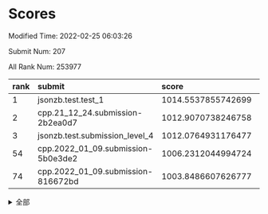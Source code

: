 # Scores

Modified Time: 2022-02-25 06:03:26

Submit Num: 207

All Rank Num: 253977

| rank |               submit               |       score        |       sigma        | pk_num |
| :--- | :--------------------------------- | :----------------- | :----------------- | :----- |
| 1    | jsonzb.test.test_1                 | 1014.5537855742699 | 0.8642985717366323 | 4913   |
| 2    | cpp.21_12_24.submission-2b2ea0d7   | 1012.9070738246758 | 0.7981603201349702 | 4908   |
| 3    | jsonzb.test.submission_level_4     | 1012.0764931176477 | 0.797694684579206  | 4904   |
| 54   | cpp.2022_01_09.submission-5b0e3de2 | 1006.2312044994724 | 0.741966355395798  | 4909   |
| 74   | cpp.2022_01_09.submission-816672bd | 1003.8486607626777 | 0.7195951593284666 | 4909   |


<details>
<summary>全部</summary>

| rank |                 submit                 |       score        |       sigma        | pk_num |
| :--- | :------------------------------------- | :----------------- | :----------------- | :----- |
| 1    | jsonzb.test.test_1                     | 1014.5537855742699 | 0.8642985717366323 | 4913   |
| 2    | cpp.21_12_24.submission-2b2ea0d7       | 1012.9070738246758 | 0.7981603201349702 | 4908   |
| 3    | jsonzb.test.submission_level_4         | 1012.0764931176477 | 0.797694684579206  | 4904   |
| 4    | gobigger.level_3.submission_level_3_20 | 1011.5395847065942 | 0.7525445547403431 | 4908   |
| 5    | gobigger.level_3.submission_level_3_0  | 1011.3966921563791 | 0.7669844309744966 | 4903   |
| 6    | gobigger.level_3.submission_level_3_24 | 1011.0195561184617 | 0.7683603649927919 | 4910   |
| 7    | gobigger.level_3.submission_level_3_12 | 1011.0090643826912 | 0.7737608447757945 | 4911   |
| 8    | gobigger.level_3.submission_level_3_9  | 1010.8797973551201 | 0.7565133320482932 | 4910   |
| 9    | gobigger.level_3.submission_level_3_32 | 1010.7520430665949 | 0.7674902124786235 | 4906   |
| 10   | gobigger.level_3.submission_level_3_7  | 1010.7449969277932 | 0.7606880416243549 | 4909   |
| 11   | gobigger.level_3.submission_level_3_8  | 1010.6433941107877 | 0.7482076308575212 | 4910   |
| 12   | gobigger.level_3.submission_level_3_27 | 1010.6334171356142 | 0.7724372335311179 | 4908   |
| 13   | gobigger.level_3.submission_level_3_35 | 1010.5800137385577 | 0.7672789183179141 | 4909   |
| 14   | gobigger.level_3.submission_level_3_34 | 1010.4364689543764 | 0.7699626492182805 | 4909   |
| 15   | gobigger.level_3.submission_level_3_41 | 1010.343131684951  | 0.7502347576242385 | 4910   |
| 16   | gobigger.level_3.submission_level_3_21 | 1010.3152950847375 | 0.7552204170682963 | 4905   |
| 17   | gobigger.level_3.submission_level_3_17 | 1010.3143197471335 | 0.748051453978857  | 4908   |
| 18   | gobigger.level_3.submission_level_3_15 | 1010.305306207415  | 0.7540003955135604 | 4904   |
| 19   | gobigger.level_3.submission_level_3_45 | 1010.2682885926587 | 0.7749996018691355 | 4908   |
| 20   | gobigger.level_3.submission_level_3_2  | 1010.2528163794368 | 0.7561405908794113 | 4908   |
| 21   | gobigger.level_3.submission_level_3_29 | 1010.249839995483  | 0.7559173680715807 | 4910   |
| 22   | gobigger.level_3.submission_level_3_30 | 1010.2044163879165 | 0.7342074650256004 | 4907   |
| 23   | gobigger.level_3.submission_level_3_26 | 1010.1626977738354 | 0.7796472974835935 | 4907   |
| 24   | gobigger.level_3.submission_level_3_1  | 1010.1578553789185 | 0.7693654298138206 | 4907   |
| 25   | gobigger.level_3.submission_level_3_11 | 1010.1330774061395 | 0.7459033564779307 | 4907   |
| 26   | gobigger.level_3.submission_level_3_14 | 1010.1273896238857 | 0.7680941839477423 | 4909   |
| 27   | gobigger.level_3.submission_level_3_40 | 1009.9890583037808 | 0.7547381546226388 | 4914   |
| 28   | gobigger.level_3.submission_level_3_10 | 1009.9498833499629 | 0.7550070503083307 | 4908   |
| 29   | gobigger.level_3.submission_level_3_33 | 1009.8136472625647 | 0.7572965888447384 | 4907   |
| 30   | gobigger.level_3.submission_level_3_49 | 1009.7526168282866 | 0.7616558453856266 | 4909   |
| 31   | gobigger.level_3.submission_level_3_4  | 1009.6645091519966 | 0.7316929483543757 | 4910   |
| 32   | gobigger.level_3.submission_level_3_5  | 1009.6399075469491 | 0.7641655642962267 | 4905   |
| 33   | gobigger.level_3.submission_level_3_3  | 1009.6058264916818 | 0.7649091285856294 | 4907   |
| 34   | gobigger.level_3.submission_level_3_28 | 1009.5718450045684 | 0.7515924008681093 | 4909   |
| 35   | gobigger.level_3.submission_level_3_42 | 1009.5511238072874 | 0.739631992606572  | 4909   |
| 36   | gobigger.level_3.submission_level_3_47 | 1009.5190421984146 | 0.7525534875459396 | 4908   |
| 37   | gobigger.level_3.submission_level_3_23 | 1009.497948406484  | 0.7317905239450296 | 4908   |
| 38   | gobigger.level_3.submission_level_3_37 | 1009.4642897309174 | 0.7501150867337323 | 4906   |
| 39   | gobigger.level_3.submission_level_3_46 | 1009.3242911168567 | 0.7478932924191847 | 4910   |
| 40   | gobigger.level_3.submission_level_3_16 | 1009.211430004278  | 0.7595495326436325 | 4909   |
| 41   | gobigger.level_3.submission_level_3_38 | 1009.172862076685  | 0.7359250620199815 | 4911   |
| 42   | gobigger.level_3.submission_level_3_36 | 1009.1322929655702 | 0.7535319307561109 | 4911   |
| 43   | gobigger.level_3.submission_level_3_31 | 1009.1216520473071 | 0.7622318355910049 | 4904   |
| 44   | gobigger.level_3.submission_level_3_44 | 1009.0139417250118 | 0.7594925511744774 | 4905   |
| 45   | gobigger.level_3.submission_level_3_43 | 1008.8846416986459 | 0.7390535595271182 | 4906   |
| 46   | gobigger.level_3.submission_level_3_39 | 1008.8813736655803 | 0.7422688123434965 | 4911   |
| 47   | gobigger.level_3.submission_level_3_25 | 1008.8343303404687 | 0.7324723593120189 | 4911   |
| 48   | gobigger.level_3.submission_level_3_13 | 1008.7710909479348 | 0.7328633929095074 | 4907   |
| 49   | gobigger.level_3.submission_level_3_48 | 1008.7380330803237 | 0.7406859192177238 | 4907   |
| 50   | gobigger.level_3.submission_level_3_6  | 1008.4726446667794 | 0.7359304895622807 | 4907   |
| 51   | gobigger.level_3.submission_level_3_18 | 1008.1340634181419 | 0.7451200217269455 | 4910   |
| 52   | gobigger.level_3.submission_level_3_22 | 1008.1127688067074 | 0.7509147923856027 | 4905   |
| 53   | gobigger.level_3.submission_level_3_19 | 1007.7218623714117 | 0.7405778601415008 | 4914   |
| 54   | cpp.2022_01_09.submission-5b0e3de2     | 1006.2312044994724 | 0.741966355395798  | 4909   |
| 55   | gobigger.level_1.submission_level_1_1  | 1004.9262773387015 | 0.7214920466768416 | 4906   |
| 56   | gobigger.level_1.submission_level_1_37 | 1004.8212753272671 | 0.724243826779619  | 4906   |
| 57   | gobigger.level_1.submission_level_1_9  | 1004.6604669653163 | 0.7299325748192292 | 4910   |
| 58   | gobigger.level_1.submission_level_1_22 | 1004.5455835947251 | 0.7288158455503658 | 4906   |
| 59   | gobigger.level_1.submission_level_1_18 | 1004.4944136029558 | 0.7352697180943202 | 4904   |
| 60   | gobigger.level_1.submission_level_1_23 | 1004.365494051818  | 0.709305212478854  | 4907   |
| 61   | gobigger.level_1.submission_level_1_4  | 1004.3632851831744 | 0.7173887026948618 | 4908   |
| 62   | gobigger.level_1.submission_level_1_46 | 1004.3164380513305 | 0.7348064579467426 | 4910   |
| 63   | gobigger.level_1.submission_level_1_6  | 1004.3035143366197 | 0.7223230438386635 | 4908   |
| 64   | gobigger.level_1.submission_level_1_16 | 1004.2911971303929 | 0.7240700463635136 | 4909   |
| 65   | gobigger.level_1.submission_level_1_42 | 1004.2483942825022 | 0.7335430404762265 | 4907   |
| 66   | gobigger.level_1.submission_level_1_24 | 1004.226845814178  | 0.7255430979683573 | 4913   |
| 67   | gobigger.level_1.submission_level_1_29 | 1004.1886055815991 | 0.7226972071838474 | 4904   |
| 68   | gobigger.level_1.submission_level_1_32 | 1004.097915860576  | 0.7265932020734793 | 4913   |
| 69   | gobigger.level_1.submission_level_1_13 | 1004.0237617036663 | 0.7230079758762694 | 4908   |
| 70   | gobigger.level_1.submission_level_1_27 | 1004.0024848055715 | 0.7126481072700395 | 4908   |
| 71   | gobigger.level_1.submission_level_1_3  | 1003.9762487477111 | 0.7124784540452824 | 4906   |
| 72   | gobigger.level_1.submission_level_1_34 | 1003.9046869341676 | 0.717662543580422  | 4909   |
| 73   | gobigger.level_1.submission_level_1_25 | 1003.897505759296  | 0.7103415972702667 | 4900   |
| 74   | cpp.2022_01_09.submission-816672bd     | 1003.8486607626777 | 0.7195951593284666 | 4909   |
| 75   | gobigger.level_1.submission_level_1_2  | 1003.8457747224684 | 0.7110832773646335 | 4912   |
| 76   | gobigger.level_1.submission_level_1_39 | 1003.7401853328026 | 0.7190084471090447 | 4910   |
| 77   | gobigger.level_1.submission_level_1_31 | 1003.6427987216018 | 0.71684576399542   | 4912   |
| 78   | gobigger.level_1.submission_level_1_28 | 1003.6367422232803 | 0.7173455489040453 | 4906   |
| 79   | gobigger.level_1.submission_level_1_0  | 1003.5623211350307 | 0.7206794900781919 | 4902   |
| 80   | gobigger.level_1.submission_level_1_35 | 1003.5168342101804 | 0.72076650434843   | 4902   |
| 81   | gobigger.level_1.submission_level_1_12 | 1003.4877299605661 | 0.7159784968810141 | 4907   |
| 82   | gobigger.level_1.submission_level_1_41 | 1003.465386778742  | 0.7166340923901193 | 4901   |
| 83   | gobigger.level_1.submission_level_1_10 | 1003.4591057511002 | 0.7162795490273721 | 4911   |
| 84   | gobigger.level_1.submission_level_1_5  | 1003.4447962276191 | 0.7117877440146102 | 4902   |
| 85   | gobigger.level_1.submission_level_1_44 | 1003.3808388396175 | 0.7073416954861661 | 4901   |
| 86   | gobigger.level_1.submission_level_1_36 | 1003.3504906423597 | 0.7211384263361237 | 4901   |
| 87   | gobigger.level_1.submission_level_1_47 | 1003.3199585057209 | 0.7323746600671518 | 4909   |
| 88   | gobigger.level_1.submission_level_1_17 | 1003.2765326765428 | 0.721635944190111  | 4910   |
| 89   | gobigger.level_1.submission_level_1_14 | 1003.213533881647  | 0.711788972621016  | 4912   |
| 90   | gobigger.level_1.submission_level_1_40 | 1003.1606692109458 | 0.7123231678120658 | 4908   |
| 91   | gobigger.level_1.submission_level_1_49 | 1003.1325123367875 | 0.7192334181081124 | 4912   |
| 92   | gobigger.level_1.submission_level_1_45 | 1003.0843662250078 | 0.7136721464460006 | 4911   |
| 93   | gobigger.level_1.submission_level_1_48 | 1002.9712677953195 | 0.7178794803558248 | 4909   |
| 94   | gobigger.level_1.submission_level_1_26 | 1002.9368576432039 | 0.7048715312165164 | 4910   |
| 95   | gobigger.level_1.submission_level_1_15 | 1002.9301893260066 | 0.7093156985488611 | 4910   |
| 96   | gobigger.level_1.submission_level_1_30 | 1002.8432744144716 | 0.7171402137112575 | 4909   |
| 97   | gobigger.level_1.submission_level_1_38 | 1002.7771301439583 | 0.7068962552228802 | 4904   |
| 98   | gobigger.level_1.submission_level_1_7  | 1002.7022537846709 | 0.7123185972272932 | 4913   |
| 99   | gobigger.level_1.submission_level_1_20 | 1002.5404256713756 | 0.7063520533910786 | 4908   |
| 100  | gobigger.level_1.submission_level_1_21 | 1002.4703101370911 | 0.7100104401617963 | 4911   |
| 101  | gobigger.level_1.submission_level_1_8  | 1002.4288852324407 | 0.7259423665621357 | 4906   |
| 102  | gobigger.level_1.submission_level_1_43 | 1002.3524779553982 | 0.7222419975104584 | 4908   |
| 103  | gobigger.level_1.submission_level_1_11 | 1001.837762814484  | 0.7085563187042007 | 4909   |
| 104  | gobigger.level_1.submission_level_1_33 | 1001.6737812563211 | 0.7099186929330081 | 4903   |
| 105  | gobigger.level_1.submission_level_1_19 | 1001.6610850618777 | 0.7045975484680815 | 4908   |
| 106  | gobigger.random.submission_random_32   | 998.1682239042359  | 0.7155087470477589 | 4909   |
| 107  | gobigger.random.submission_random_25   | 997.0581050979212  | 0.7189261455881418 | 4904   |
| 108  | gobigger.random.submission_random_47   | 997.0322461327876  | 0.7047506928791277 | 4911   |
| 109  | gobigger.random.submission_random_3    | 996.9591502867066  | 0.7111008080404159 | 4906   |
| 110  | gobigger.random.submission_random_2    | 996.7822655519865  | 0.6986906415621004 | 4905   |
| 111  | gobigger.random.submission_random_42   | 996.7360239580654  | 0.7097890031874571 | 4908   |
| 112  | gobigger.random.submission_random_39   | 996.6632863877078  | 0.7188131302531806 | 4909   |
| 113  | gobigger.random.submission_random_14   | 996.5214060164058  | 0.7050493039004649 | 4912   |
| 114  | gobigger.random.submission_random_22   | 996.5051003085816  | 0.7100745896371108 | 4907   |
| 115  | gobigger.random.submission_random_1    | 996.4266766185166  | 0.6982771246977687 | 4909   |
| 116  | gobigger.random.submission_random_21   | 996.3112392330431  | 0.7007017977825483 | 4907   |
| 117  | gobigger.random.submission_random_5    | 996.2875107374639  | 0.7066177671652862 | 4910   |
| 118  | gobigger.random.submission_random_34   | 996.2821347062312  | 0.7206371012667192 | 4907   |
| 119  | gobigger.random.submission_random_30   | 996.2441096402085  | 0.7188378648644219 | 4907   |
| 120  | gobigger.random.submission_random_44   | 996.2237246490963  | 0.7110280939162845 | 4911   |
| 121  | gobigger.random.submission_random_20   | 996.2105415917316  | 0.7127953279409216 | 4903   |
| 122  | gobigger.random.submission_random_35   | 996.106542516485   | 0.7244050341362446 | 4905   |
| 123  | gobigger.random.submission_random_23   | 996.0762843608359  | 0.7258630229208146 | 4912   |
| 124  | gobigger.random.submission_random_49   | 996.0456718065163  | 0.7059101908090595 | 4902   |
| 125  | gobigger.random.submission_random_37   | 996.0343265016206  | 0.7237329930355872 | 4912   |
| 126  | gobigger.random.submission_random_18   | 996.0280207692097  | 0.7168734208229847 | 4910   |
| 127  | gobigger.random.submission_random_26   | 996.0206056975085  | 0.7045608002939632 | 4910   |
| 128  | gobigger.random.submission_random_7    | 996.0184055504313  | 0.7107405397408458 | 4910   |
| 129  | gobigger.random.submission_random_8    | 995.917040719807   | 0.7143522302829751 | 4904   |
| 130  | gobigger.random.submission_random_16   | 995.8789402481023  | 0.7147548342344616 | 4906   |
| 131  | gobigger.random.submission_random_24   | 995.7797563492458  | 0.7177808035709758 | 4908   |
| 132  | gobigger.random.submission_random_4    | 995.7420180609917  | 0.7069818539209575 | 4906   |
| 133  | gobigger.random.submission_random_6    | 995.7237692201003  | 0.7223995641740942 | 4909   |
| 134  | gobigger.random.submission_random_17   | 995.7183007313399  | 0.717387313350308  | 4909   |
| 135  | gobigger.random.submission_random_41   | 995.7030517073322  | 0.7140180827643331 | 4909   |
| 136  | gobigger.random.submission_random_19   | 995.6954458049488  | 0.7089791469370086 | 4900   |
| 137  | gobigger.random.submission_random_45   | 995.653016636805   | 0.7112836752412652 | 4909   |
| 138  | gobigger.random.submission_random_27   | 995.6117407106009  | 0.7259723958387865 | 4911   |
| 139  | gobigger.random.submission_random_33   | 995.5879580498171  | 0.7085327853385216 | 4907   |
| 140  | gobigger.random.submission_random_0    | 995.579367641113   | 0.7292833217726895 | 4907   |
| 141  | gobigger.random.submission_random_15   | 995.5184867268551  | 0.71887221560987   | 4905   |
| 142  | gobigger.random.submission_random_40   | 995.4482496407801  | 0.7080570334036009 | 4906   |
| 143  | gobigger.random.submission_random_9    | 995.3427307162979  | 0.696299476550439  | 4909   |
| 144  | gobigger.random.submission_random_29   | 995.2894540224734  | 0.7005040399322728 | 4913   |
| 145  | gobigger.random.submission_random_13   | 995.2504595710737  | 0.7195689834106562 | 4909   |
| 146  | gobigger.random.submission_random_48   | 995.2192785580625  | 0.7193978644163378 | 4905   |
| 147  | gobigger.random.submission_random_36   | 995.2002492780474  | 0.7197055663912238 | 4906   |
| 148  | gobigger.random.submission_random_10   | 995.091965101698   | 0.7138463269452205 | 4906   |
| 149  | gobigger.random.submission_random_43   | 994.9487920821613  | 0.6976928200591123 | 4909   |
| 150  | gobigger.random.submission_random_12   | 994.9196399648547  | 0.7102679305063301 | 4905   |
| 151  | gobigger.random.submission_random_11   | 994.9093999187405  | 0.7134037235905404 | 4905   |
| 152  | gobigger.random.submission_random_28   | 994.7779935196183  | 0.7024834459346199 | 4903   |
| 153  | gobigger.random.submission_random_38   | 994.6786988660261  | 0.7150935971539819 | 4905   |
| 154  | gobigger.random.submission_random_46   | 994.4205143070088  | 0.711780354489644  | 4907   |
| 155  | gobigger.random.submission_random_31   | 994.1265740400926  | 0.7197676837615025 | 4901   |
| 156  | gobigger.level_2.submission_level_2_48 | 993.9074172904828  | 0.7359218525136988 | 4911   |
| 157  | gobigger.level_2.submission_level_2_0  | 993.7272665636582  | 0.7296809198774475 | 4905   |
| 158  | gobigger.level_2.submission_level_2_1  | 993.5856374843073  | 0.7279542329625661 | 4912   |
| 159  | gobigger.level_2.submission_level_2_18 | 993.4847863810105  | 0.7481423542073316 | 4914   |
| 160  | gobigger.level_2.submission_level_2_22 | 993.1586715846803  | 0.740171130334687  | 4907   |
| 161  | gobigger.level_2.submission_level_2_12 | 993.061835244904   | 0.7343171827405309 | 4908   |
| 162  | gobigger.level_2.submission_level_2_49 | 993.0013910916343  | 0.7361094741338258 | 4904   |
| 163  | gobigger.level_2.submission_level_2_2  | 992.9628697217609  | 0.7388618308273658 | 4910   |
| 164  | gobigger.level_2.submission_level_2_9  | 992.9037282994572  | 0.7272362477903141 | 4904   |
| 165  | gobigger.level_2.submission_level_2_6  | 992.7452304537593  | 0.745063396388705  | 4904   |
| 166  | gobigger.level_2.submission_level_2_7  | 992.6796488720773  | 0.7410247347809558 | 4913   |
| 167  | gobigger.level_2.submission_level_2_45 | 992.6693994819684  | 0.7369749040598164 | 4910   |
| 168  | gobigger.level_2.submission_level_2_4  | 992.6542847427203  | 0.7416354794421826 | 4907   |
| 169  | gobigger.level_2.submission_level_2_5  | 992.5258483892353  | 0.758508647320304  | 4910   |
| 170  | gobigger.level_2.submission_level_2_42 | 992.4845387257601  | 0.7662409246882609 | 4908   |
| 171  | gobigger.level_2.submission_level_2_27 | 992.4728890293603  | 0.7463766520605071 | 4907   |
| 172  | gobigger.level_2.submission_level_2_34 | 992.4639425999995  | 0.7355183934266574 | 4912   |
| 173  | gobigger.level_2.submission_level_2_24 | 992.4263556639024  | 0.7559018954724648 | 4909   |
| 174  | gobigger.level_2.submission_level_2_44 | 992.3708857324336  | 0.7308882234019497 | 4903   |
| 175  | gobigger.level_2.submission_level_2_14 | 992.3564776579906  | 0.7409201223858708 | 4908   |
| 176  | gobigger.level_2.submission_level_2_25 | 992.324827861359   | 0.7594220849287363 | 4908   |
| 177  | gobigger.level_2.submission_level_2_37 | 992.3241590446277  | 0.726920106403649  | 4910   |
| 178  | gobigger.level_2.submission_level_2_23 | 992.3189466329297  | 0.7479182681737513 | 4911   |
| 179  | gobigger.level_2.submission_level_2_38 | 992.2958883622194  | 0.753191190434269  | 4907   |
| 180  | gobigger.level_2.submission_level_2_36 | 992.2355232757475  | 0.7509901154690429 | 4908   |
| 181  | gobigger.level_2.submission_level_2_13 | 992.0677698613413  | 0.7521930730453834 | 4907   |
| 182  | gobigger.level_2.submission_level_2_3  | 992.060685914849   | 0.7318133001479621 | 4912   |
| 183  | gobigger.level_2.submission_level_2_43 | 992.039872197891   | 0.7578196824205164 | 4905   |
| 184  | gobigger.level_2.submission_level_2_16 | 991.9626141574955  | 0.7490802254838433 | 4909   |
| 185  | gobigger.level_2.submission_level_2_40 | 991.9286646379746  | 0.7322666666278426 | 4904   |
| 186  | gobigger.level_2.submission_level_2_11 | 991.9090824951551  | 0.7657823715707741 | 4910   |
| 187  | gobigger.level_2.submission_level_2_8  | 991.8791384084117  | 0.7487794556129586 | 4905   |
| 188  | gobigger.level_2.submission_level_2_47 | 991.8331810161453  | 0.7462473323084556 | 4910   |
| 189  | gobigger.level_2.submission_level_2_33 | 991.733573909415   | 0.7526346956905077 | 4909   |
| 190  | gobigger.level_2.submission_level_2_20 | 991.6616992834798  | 0.7494635356804248 | 4909   |
| 191  | gobigger.level_2.submission_level_2_10 | 991.6436642361801  | 0.7719955160244487 | 4907   |
| 192  | gobigger.level_2.submission_level_2_39 | 991.6273059379998  | 0.7520995425968392 | 4904   |
| 193  | gobigger.level_2.submission_level_2_15 | 991.5921844376254  | 0.7516943665324965 | 4909   |
| 194  | gobigger.level_2.submission_level_2_21 | 991.5332115671056  | 0.7364361121519202 | 4902   |
| 195  | gobigger.level_2.submission_level_2_35 | 991.4905814316106  | 0.7755614310807247 | 4908   |
| 196  | gobigger.level_2.submission_level_2_19 | 991.459044036749   | 0.7512796558845908 | 4904   |
| 197  | gobigger.level_2.submission_level_2_28 | 991.3771059143679  | 0.7415298655650706 | 4907   |
| 198  | gobigger.level_2.submission_level_2_26 | 991.3271865493272  | 0.7599737785118481 | 4910   |
| 199  | gobigger.level_2.submission_level_2_46 | 991.0385899470263  | 0.756287759434569  | 4911   |
| 200  | gobigger.level_2.submission_level_2_41 | 991.03830528787    | 0.7479598636346848 | 4903   |
| 201  | gobigger.level_2.submission_level_2_32 | 990.9804397233107  | 0.7668935365556226 | 4907   |
| 202  | gobigger.level_2.submission_level_2_31 | 990.7833190648477  | 0.7527860626351767 | 4906   |
| 203  | gobigger.level_2.submission_level_2_17 | 990.6573976291957  | 0.7700903155984955 | 4906   |
| 204  | gobigger.level_2.submission_level_2_30 | 990.630915334096   | 0.7641468366313942 | 4910   |
| 205  | gobigger.level_2.submission_level_2_29 | 990.5452340927563  | 0.7503832045835972 | 4907   |
| 206  | gobigger.none.submission_none_1        | 976.7940058106017  | 1.4611262916980017 | 4912   |
| 207  | gobigger.none.submission_none_0        | 975.4358762627924  | 1.545880294089179  | 4910   |

</details>